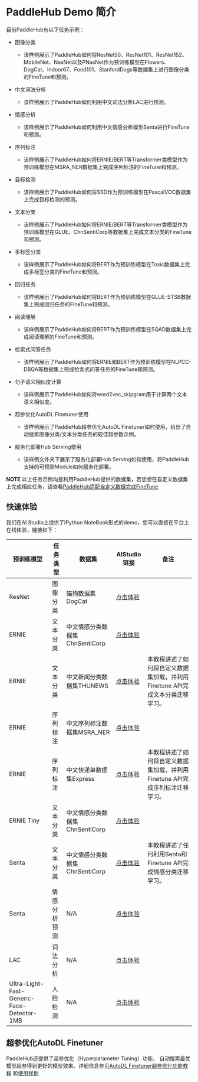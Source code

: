 # PaddleHub Demo 简介

目前PaddleHub有以下任务示例：

* 图像分类
  * 该样例展示了PaddleHub如何将ResNet50、ResNet101、ResNet152、MobileNet、NasNet以及PNasNet作为预训练模型在Flowers、DogCat、Indoor67、Food101、StanfordDogs等数据集上进行图像分类的FineTune和预测。

* 中文词法分析
  * 该样例展示了PaddleHub如何利用中文词法分析LAC进行预测。

* 情感分析
  * 该样例展示了PaddleHub如何利用中文情感分析模型Senta进行FineTune和预测。
  
* 序列标注
  * 该样例展示了PaddleHub如何将ERNIE/BERT等Transformer类模型作为预训练模型在MSRA_NER数据集上完成序列标注的FineTune和预测。
  
* 目标检测
  * 该样例展示了PaddleHub如何将SSD作为预训练模型在PascalVOC数据集上完成目标检测的预测。

* 文本分类
  * 该样例展示了PaddleHub如何将ERNIE/BERT等Transformer类模型作为预训练模型在GLUE、ChnSentiCorp等数据集上完成文本分类的FineTune和预测。

* 多标签分类
  * 该样例展示了PaddleHub如何将BERT作为预训练模型在Toxic数据集上完成多标签分类的FineTune和预测。
  
* 回归任务
  * 该样例展示了PaddleHub如何将BERT作为预训练模型在GLUE-STSB数据集上完成回归任务的FineTune和预测。

* 阅读理解
  * 该样例展示了PaddleHub如何将BERT作为预训练模型在SQAD数据集上完成阅读理解的FineTune和预测。

* 检索式问答任务
  * 该样例展示了PaddleHub如何将ERNIE和BERT作为预训练模型在NLPCC-DBQA等数据集上完成检索式问答任务的FineTune和预测。

* 句子语义相似度计算
  * 该样例展示了PaddleHub如何将word2vec_skipgram用于计算两个文本语义相似度。
  
* 超参优化AutoDL Finetuner使用
  * 该样例展示了PaddleHub超参优化AutoDL Finetuner如何使用，给出了自动搜素图像分类/文本分类任务的较佳超参数示例。
  
* 服务化部署Hub Serving使用
  * 该样例文件夹下展示了服务化部署Hub Serving如何使用，将PaddleHub支持的可预测Module如何服务化部署。

**NOTE**
以上任务示例均是利用PaddleHub提供的数据集，若您想在自定义数据集上完成相应任务，请查看[PaddleHub适配自定义数据完成FineTune](https://github.com/PaddlePaddle/PaddleHub/wiki/PaddleHub%E9%80%82%E9%85%8D%E8%87%AA%E5%AE%9A%E4%B9%89%E6%95%B0%E6%8D%AE%E5%AE%8C%E6%88%90FineTune)

## 快速体验

我们在AI Studio上提供了IPython NoteBook形式的demo，您可以直接在平台上在线体验，链接如下：

|预训练模型|任务类型|数据集|AIStudio链接|备注|
|-|-|-|-|-|
|ResNet|图像分类|猫狗数据集DogCat|[点击体验](https://aistudio.baidu.com/aistudio/projectdetail/216772)||
|ERNIE|文本分类|中文情感分类数据集ChnSentiCorp|[点击体验](https://aistudio.baidu.com/aistudio/projectdetail/216764)||
|ERNIE|文本分类|中文新闻分类数据集THUNEWS|[点击体验](https://aistudio.baidu.com/aistudio/projectdetail/216649)|本教程讲述了如何将自定义数据集加载，并利用Finetune API完成文本分类迁移学习。|
|ERNIE|序列标注|中文序列标注数据集MSRA_NER|[点击体验](https://aistudio.baidu.com/aistudio/projectdetail/216787)||
|ERNIE|序列标注|中文快递单数据集Express|[点击体验](https://aistudio.baidu.com/aistudio/projectdetail/216683)|本教程讲述了如何将自定义数据集加载，并利用Finetune API完成序列标注迁移学习。|
|ERNIE Tiny|文本分类|中文情感分类数据集ChnSentiCorp|[点击体验](https://aistudio.baidu.com/aistudio/projectdetail/215599)||
|Senta|文本分类|中文情感分类数据集ChnSentiCorp|[点击体验](https://aistudio.baidu.com/aistudio/projectdetail/216851)|本教程讲述了任何利用Senta和Finetune API完成情感分类迁移学习。|
|Senta|情感分析预测|N/A|[点击体验](https://aistudio.baidu.com/aistudio/projectdetail/216735)||
|LAC|词法分析|N/A|[点击体验](https://aistudio.baidu.com/aistudio/projectdetail/215641)||
|Ultra-Light-Fast-Generic-Face-Detector-1MB|人脸检测|N/A|[点击体验](https://aistudio.baidu.com/aistudio/projectdetail/216749)||


## 超参优化AutoDL Finetuner

PaddleHub还提供了超参优化（Hyperparameter Tuning）功能， 自动搜索最优模型超参得到更好的模型效果。详细信息参见[AutoDL Finetuner超参优化功能教程](../../tutorial/autofinetune.md) 和[使用样例](../autofinetune)
